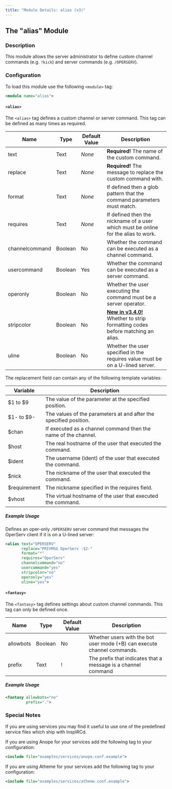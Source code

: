 ```yaml
---
title: "Module Details: alias (v3)"
---
```


## The "alias" Module

### Description

This module allows the server administrator to define custom channel commands (e.g. `!kick`) and server commands (e.g. `/OPERSERV`).

### Configuration

To load this module use the following `<module>` tag:

```xml
<module name="alias">
```

#### `<alias>`

The `<alias>` tag defines a custom channel or server command. This tag can be defined as many times as required.

Name           | Type    | Default Value | Description
-------------- | ------- | ------------- | -----------
text           | Text    | *None*        | **Required!** The name of the custom command.
replace        | Text    | *None*        | **Required!** The message to replace the custom command with.
format         | Text    | *None*        | If defined then a glob pattern that the command parameters must match.
requires       | Text    | *None*        | If defined then the nickname of a user which must be online for the alias to work.
channelcommand | Boolean | No            | Whether the command can be executed as a channel command.
usercommand    | Boolean | Yes           | Whether the command can be executed as a server command.
operonly       | Boolean | No            | Whether the user executing the command must be a server operator.
stripcolor     | Boolean | No            | [**New in v3.4.0!**](/3/change-log/#inspircd-340) Whether to strip formatting codes before matching an alias.
uline          | Boolean | No            | Whether the user specified in the requires value must be on a U-lined server.

The replacement field can contain any of the following template variables:

Variable     | Description
------------ | -----------
$1 to $9     | The value of the parameter at the specified position.
$1- to $9-   | The values of the parameters at and after the specified position.
$chan        | If executed as a channel command then the name of the channel.
$host        | The real hostname of the user that executed the command.
$ident       | The username (ident) of the user that executed the command.
$nick        | The nickname of the user that executed the command.
$requirement | The nickname specified in the requires field.
$vhost       | The virtual hostname of the user that executed the command.

##### Example Usage

Defines an oper-only `/OPERSERV` server command that messages the OperServ client if it is on a U-lined server:

```xml
<alias text="OPERSERV"
       replace="PRIVMSG OperServ :$2-"
       format="*"
       requires="OperServ"
       channelcommand="no"
       usercommand="yes"
       stripcolor="no"
       operonly="yes"
       uline="yes">
```

#### `<fantasy>`

The `<fantasy>` tag defines settings about custom channel commands. This tag can only be defined once.

Name      | Type    | Default Value | Description
--------- | ------- | ------------- | -----------
allowbots | Boolean | No            | Whether users with the bot user mode (+B) can execute channel commands.
prefix    | Text    | !             | The prefix that indicates that a message is a channel command

##### Example Usage

```xml
<fantasy allowbots="no"
         prefix=".">
```

### Special Notes

If you are using services you may find it useful to use one of the predefined service files which ship with InspIRCd.

If you are using Anope for your services add the following tag to your configuration:

```xml
<include file="examples/services/anope.conf.example">
```

If you are using Atheme for your services add the following tag to your configuration:

```xml
<include file="examples/services/atheme.conf.example">
```
